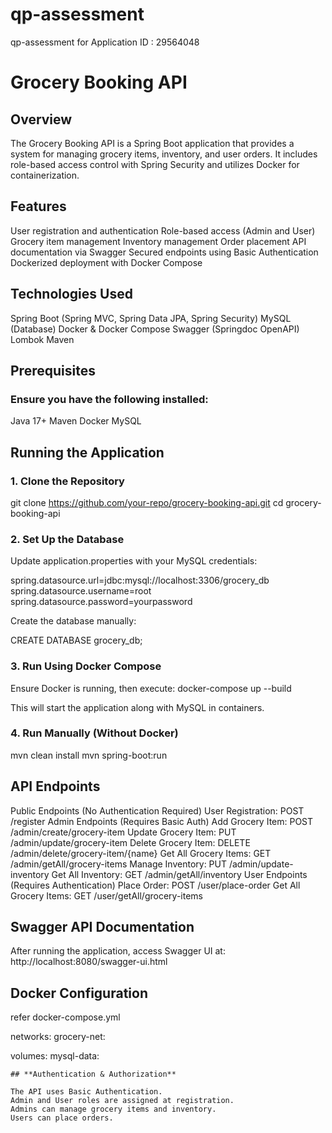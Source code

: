 # qp-assessment
qp-assessment for Application ID : 29564048


# **Grocery Booking API**

## **Overview**

The Grocery Booking API is a Spring Boot application that provides a system for managing grocery items, inventory, and user orders. It includes role-based access control with Spring Security and utilizes Docker for containerization.

## **Features**

User registration and authentication
Role-based access (Admin and User)
Grocery item management
Inventory management
Order placement
API documentation via Swagger
Secured endpoints using Basic Authentication
Dockerized deployment with Docker Compose

## **Technologies Used**

Spring Boot (Spring MVC, Spring Data JPA, Spring Security)
MySQL (Database)
Docker & Docker Compose
Swagger (Springdoc OpenAPI)
Lombok
Maven

## **Prerequisites**

### Ensure you have the following installed:

Java 17+
Maven
Docker
MySQL

## **Running the Application**

### 1. Clone the Repository

git clone https://github.com/your-repo/grocery-booking-api.git
cd grocery-booking-api

### 2. Set Up the Database

Update application.properties with your MySQL credentials:

spring.datasource.url=jdbc:mysql://localhost:3306/grocery_db
spring.datasource.username=root
spring.datasource.password=yourpassword

Create the database manually:

CREATE DATABASE grocery_db;

### 3. Run Using Docker Compose
Ensure Docker is running, then execute:
docker-compose up --build

This will start the application along with MySQL in containers.

### 4. Run Manually (Without Docker)

mvn clean install
mvn spring-boot:run

## API Endpoints

Public Endpoints (No Authentication Required)
User Registration: POST /register
Admin Endpoints (Requires Basic Auth)
Add Grocery Item: POST /admin/create/grocery-item
Update Grocery Item: PUT /admin/update/grocery-item
Delete Grocery Item: DELETE /admin/delete/grocery-item/{name}
Get All Grocery Items: GET /admin/getAll/grocery-items
Manage Inventory: PUT /admin/update-inventory
Get All Inventory: GET /admin/getAll/inventory
User Endpoints (Requires Authentication)
Place Order: POST /user/place-order
Get All Grocery Items: GET /user/getAll/grocery-items

## **Swagger API Documentation**

After running the application, access Swagger UI at:
http://localhost:8080/swagger-ui.html

## **Docker Configuration**

refer docker-compose.yml

networks:
  grocery-net:

volumes:
  mysql-data:

```
## **Authentication & Authorization**

The API uses Basic Authentication.
Admin and User roles are assigned at registration.
Admins can manage grocery items and inventory.
Users can place orders.


